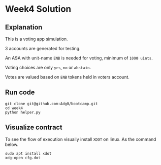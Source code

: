 # Week4 Solution

## Explanation

This is a voting app simulation.

3 accounts are generated for testing.

An ASA with unit-name `ENB` is needed for voting, minimum of `1000 uints`.

Voting choices are only `yes`, `no` or `abstain`.

Votes are valued based on `ENB` tokens held in voters account.

## Run code

```
git clone git@github.com:Adg0/bootcamp.git
cd week4
python helper.py
```

## Visualize contract

To see the flow of execution visually install `XDOT` on linux. As the command below.

```
sudo apt install xdot
xdg-open cfg.dot
```
